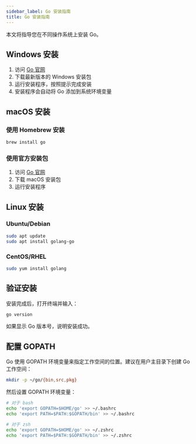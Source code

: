 ```yaml
---
sidebar_label: Go 安装指南
title: Go 安装指南
---
```


本文将指导您在不同操作系统上安装 Go。

## Windows 安装

1. 访问 [Go 官网](https://golang.org/dl/)
2. 下载最新版本的 Windows 安装包
3. 运行安装程序，按照提示完成安装
4. 安装程序会自动将 Go 添加到系统环境变量

## macOS 安装

### 使用 Homebrew 安装

```bash
brew install go
```

### 使用官方安装包

1. 访问 [Go 官网](https://golang.org/dl/)
2. 下载 macOS 安装包
3. 运行安装程序

## Linux 安装

### Ubuntu/Debian
```bash
sudo apt update
sudo apt install golang-go
```

### CentOS/RHEL
```bash
sudo yum install golang
```

## 验证安装

安装完成后，打开终端并输入：

```bash
go version
```

如果显示 Go 版本号，说明安装成功。

## 配置 GOPATH

Go 使用 GOPATH 环境变量来指定工作空间的位置。建议在用户主目录下创建 Go 工作空间：

```bash
mkdir -p ~/go/{bin,src,pkg}
```

然后设置 GOPATH 环境变量：

```bash
# 对于 bash
echo 'export GOPATH=$HOME/go' >> ~/.bashrc
echo 'export PATH=$PATH:$GOPATH/bin' >> ~/.bashrc

# 对于 zsh
echo 'export GOPATH=$HOME/go' >> ~/.zshrc
echo 'export PATH=$PATH:$GOPATH/bin' >> ~/.zshrc
``` 